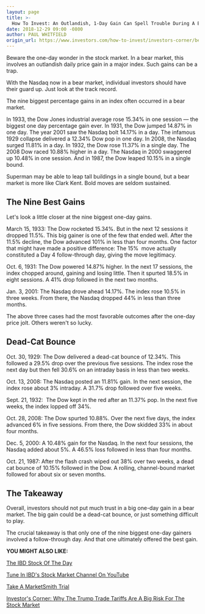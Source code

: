 ```yaml
---
layout: page
title: >-
  How To Invest: An Outlandish, 1-Day Gain Can Spell Trouble During A Bear Market
date: 2018-12-29 09:00 -0800
author: PAUL WHITFIELD
origin_url: https://www.investors.com/how-to-invest/investors-corner/bear-market-stocks-big-one-day-gain/
---
```


Beware the one-day wonder in the stock market. In a bear market, this involves an outlandish daily price gain in a major index. Such gains can be a trap.

With the Nasdaq now in a bear market, individual investors should have their guard up. Just look at the track record.

The nine biggest percentage gains in an index often occurred in a bear market.

In 1933, the Dow Jones industrial average rose 15.34% in one session — the biggest one day percentage gain ever. In 1931, the Dow jumped 14.87% in one day. The year 2001 saw the Nasdaq bolt 14.17% in a day. The infamous 1929 collapse delivered a 12.34% Dow pop in one day. In 2008, the Nasdaq surged 11.81% in a day. In 1932, the Dow rose 11.37% in a single day. The 2008 Dow raced 10.88% higher in a day. The Nasdaq in 2000 swaggered up 10.48% in one session. And in 1987, the Dow leaped 10.15% in a single bound.

Superman may be able to leap tall buildings in a single bound, but a bear market is more like Clark Kent. Bold moves are seldom sustained.

## The Nine Best Gains

Let's look a little closer at the nine biggest one-day gains.

March 15, 1933: The Dow rocketed 15.34%. But in the next 12 sessions it dropped 11.5%. This big gainer is one of the few that ended well. After the 11.5% decline, the Dow advanced 101% in less than four months. One factor that might have made a positive difference: The 15%  move actually constituted a Day 4 follow-through day, giving the move legitimacy.

Oct. 6, 1931: The Dow powered 14.87% higher. In the next 17 sessions, the index chopped around, gaining and losing little. Then it spurted 18.5% in eight sessions. A 41% drop followed in the next two months.

Jan. 3, 2001: The Nasdaq drove ahead 14.17%. The index rose 10.5% in three weeks. From there, the Nasdaq dropped 44% in less than three months.

The above three cases had the most favorable outcomes after the one-day price jolt. Others weren't so lucky.

## Dead-Cat Bounce

Oct. 30, 1929: The Dow delivered a dead-cat bounce of 12.34%. This followed a 29.5% drop over the previous five sessions. The index rose the next day but then fell 30.6% on an intraday basis in less than two weeks.

Oct. 13, 2008: The Nasdaq posted an 11.81% gain. In the next session, the index rose about 3% intraday. A 31.7% drop followed over five weeks.

Sept. 21, 1932:  The Dow kept in the red after an 11.37% pop. In the next five weeks, the index lopped off 34%.

Oct. 28, 2008: The Dow spurted 10.88%. Over the next five days, the index advanced 6% in five sessions. From there, the Dow skidded 33% in about four months.

Dec. 5, 2000: A 10.48% gain for the Nasdaq. In the next four sessions, the Nasdaq added about 5%. A 46.5% loss followed in less than four months.

Oct. 21, 1987: After the flash crash wiped out 38% over two weeks, a dead cat bounce of 10.15% followed in the Dow. A rolling, channel-bound market followed for about six or seven months.

## The Takeaway

Overall, investors should not put much trust in a big one-day gain in a bear market. The big gain could be a dead-cat bounce, or just something difficult to play.

The crucial takeaway is that only one of the nine biggest one-day gainers involved a follow-through day. And that one ultimately offered the best gain.

**YOU MIGHT ALSO LIKE:**

[The IBD Stock Of The Day](https://www.investors.com/research/ibd-stock-of-the-day/)

[Tune In IBD's Stock Market Channel On YouTube](http://www.youtube.com/investorsbusinessdaily)

[Take A MarketSmith Trial](https://marketsmith.investors.com/)

[Investor's Corner: Why The Trump Trade Tariffs Are A Big Risk For The Stock Market](https://www.investors.com/how-to-invest/investors-corner/trump-trade-tariffs-history-dow-jones-industrials/)
